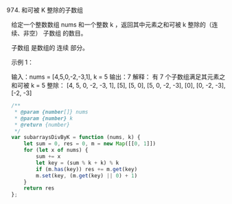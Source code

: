 974. 和可被 K 整除的子数组

给定一个整数数组 nums 和一个整数 k ，返回其中元素之和可被 k 整除的（连续、非空） 子数组 的数目。

子数组 是数组的 连续 部分。

 

示例 1：

输入：nums = [4,5,0,-2,-3,1], k = 5
输出：7
解释：
有 7 个子数组满足其元素之和可被 k = 5 整除：
[4, 5, 0, -2, -3, 1], [5], [5, 0], [5, 0, -2, -3], [0], [0, -2, -3], [-2, -3]
```js
/**
 * @param {number[]} nums
 * @param {number} k
 * @return {number}
 */
var subarraysDivByK = function (nums, k) {
    let sum = 0, res = 0, m = new Map([[0, 1]])
    for (let x of nums) {
        sum += x
        let key = (sum % k + k) % k
        if (m.has(key)) res += m.get(key)
        m.set(key, (m.get(key) || 0) + 1)
    }
    return res
};